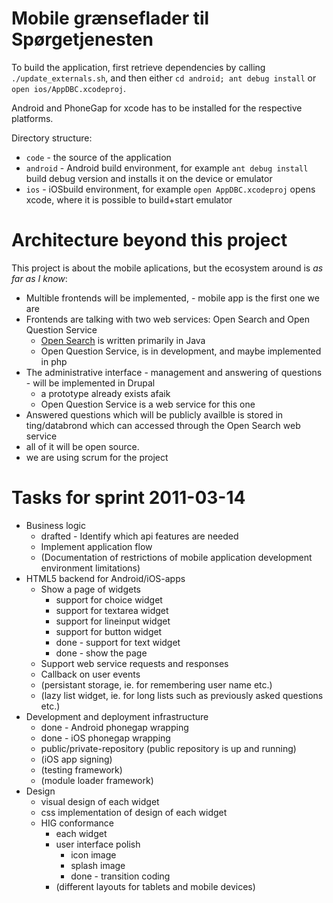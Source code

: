 # Mobile grænseflader til Spørgetjenesten

To build the application, first retrieve dependencies by calling `./update_externals.sh`, and then either `cd android; ant debug install` or `open ios/AppDBC.xcodeproj`.

Android and PhoneGap for xcode has to be installed for the respective platforms.

Directory structure:
- `code` - the source of the application
- `android` - Android build environment, for example `ant debug install` build debug version and installs it on the device or emulator
- `ios` - iOSbuild environment, for example `open AppDBC.xcodeproj` opens xcode, where it is possible to build+start emulator

# Architecture beyond this project

This project is about the mobile aplications, but the ecosystem around is _as far as I know_:

- Multible frontends will be implemented, - mobile app is the first one we are
- Frontends are talking with two web services: Open Search and Open Question Service
    - [Open Search](http://oss.dbc.dk/plone/software/open-search) is written primarily in Java
    - Open Question Service, is in development, and maybe implemented in php
- The administrative interface - management and answering of questions - will be implemented in Drupal
    - a prototype already exists afaik
    - Open Question Service is a web service for this one
- Answered questions which will be publicly availble is stored in ting/databrond which can accessed through the Open Search web service
- all of it will be open source.
- we are using scrum for the project

# Tasks for sprint 2011-03-14

- Business logic
    - drafted - Identify which api features are needed
    - Implement application flow
    - (Documentation of restrictions of mobile application development environment limitations)
- HTML5 backend for Android/iOS-apps
    - Show a page of widgets
        - support for choice widget
        - support for textarea widget
        - support for lineinput widget
        - support for button widget
        - done - support for text widget
        - done - show the page
    - Support web service requests and responses
    - Callback on user events
    - (persistant storage, ie. for remembering user name etc.)
    - (lazy list widget, ie. for long lists such as previously asked questions etc.)
- Development and deployment infrastructure
    - done - Android phonegap wrapping
    - done - iOS phonegap wrapping
    - public/private-repository (public repository is up and running)
    - (iOS app signing)
    - (testing framework)
    - (module loader framework)
- Design
    - visual design of each widget
    - css implementation of design of each widget
    - HIG conformance
        - each widget
        - user interface polish
            - icon image
            - splash image
            - done - transition coding
        - (different layouts for tablets and mobile devices)
